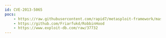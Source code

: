 ```yaml
---
id: CVE-2013-5065
pocs:
    - https://raw.githubusercontent.com/rapid7/metasploit-framework/master/modules/exploits/windows/local/ms_ndproxy.rb
    - https://github.com/Friarfukd/RobbinHood
    - https://www.exploit-db.com/raw/37732
---
```

